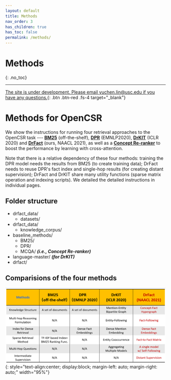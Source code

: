 ```yaml
---
layout: default
title: Methods
nav_order: 3
has_children: true
has_toc: false
permalink: /methods/
---
```


# Methods
{: .no_toc}

<!-- 
## Table of contents
{: .no_toc .text-delta }

- TOC
{:toc} -->


---

[The site is under development. Please email yuchen.lin@usc.edu if you have any questions.](){: .btn .btn-red .fs-4 target="_blank"}

# Methods for OpenCSR

We show the instructions for running four retrieval approaches to the OpenCSR task --- [**BM25**](bm25) (off-the-shelf), [**DPR**](dpr) (EMNLP2020), [**DrKIT**](drkit) (ICLR 2020) and [**DrFact**](drkit) (ours, NAACL 2021), as well as a [**Concept Re-ranker**](reranker) to boost the performance by learning with cross-attention. 

Note that there is a relative dependency of these four methods: training the DPR model needs the results from BM25 (to create training data); DrFact needs to reuse DPR's fact index and single-hop results (for creating distant supervision); DrFact and DrKIT share many utility functions (sparse matrix operation and indexing scripts).  We detailed the detailed instructions in individual pages.

## Folder structure 

- drfact_data/
    - datasets/
- drfact_data/
    - knowledge_corpus/
- baseline_methods/
    - BM25/
    - DPR/
    - MCQA/     **_(i.e., Concept Re-ranker)_**
- language-master/  **_(for DrKIT)_**
- drfact/   



## Comparisions of the four methods 

![Comparisions](/images/comparisions.png){: style="text-align:center; display:block; margin-left: auto; margin-right: auto;" width="95%"}